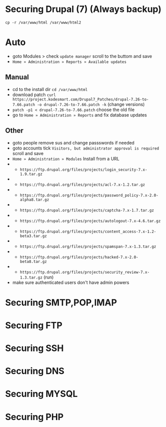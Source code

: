# Securing Drupal (7) (Always backup)
`cp -r /var/www/html /var/www/html2`
# Auto 

* goto Modules > check `update manager` scroll to the buttom and save
* `Home » Administration » Reports » Available updates`

## Manual 
* cd to the install dir `cd /var/www/html`
* download patch `curl https://project.kodesmart.com/Drupal7_Patches/drupal-7.26-to-7.66.patch -o drupal-7.26-to-7.66.patch -k` (change versions)
* `patch -p1 < drupal-7.26-to-7.66.patch` choose the old file
* go to `Home » Administration » Reports` and fix database updates

## Other

* goto people remove sus and change passswords if needed
* goto accounts tick `Visitors, but administrator approval is required` scroll and save
* `Home » Administration » Modules` Install from a URL
* * `https://ftp.drupal.org/files/projects/login_security-7.x-1.9.tar.gz`
* * `https://ftp.drupal.org/files/projects/acl-7.x-1.2.tar.gz`
* * `https://ftp.drupal.org/files/projects/password_policy-7.x-2.0-alpha8.tar.gz`
* * `https://ftp.drupal.org/files/projects/captcha-7.x-1.7.tar.gz`
* * `https://ftp.drupal.org/files/projects/autologout-7.x-4.6.tar.gz`
* * `https://ftp.drupal.org/files/projects/content_access-7.x-1.2-beta3.tar.gz`
* * `https://ftp.drupal.org/files/projects/spamspan-7.x-1.3.tar.gz`
* * `https://ftp.drupal.org/files/projects/hacked-7.x-2.0-beta8.tar.gz`
* * `https://ftp.drupal.org/files/projects/security_review-7.x-1.3.tar.gz` (run)
* make sure authenticated users don't have admin powers 

# Securing SMTP,POP,IMAP

# Securing FTP

# Securing SSH

# Securing DNS

# Securing MYSQL

# Securing PHP
